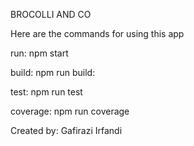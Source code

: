 BROCOLLI AND CO

Here are the commands for using this app

run:
npm start

build:
npm run build:

test:
npm run test

coverage:
npm run coverage

Created by: Gafirazi Irfandi